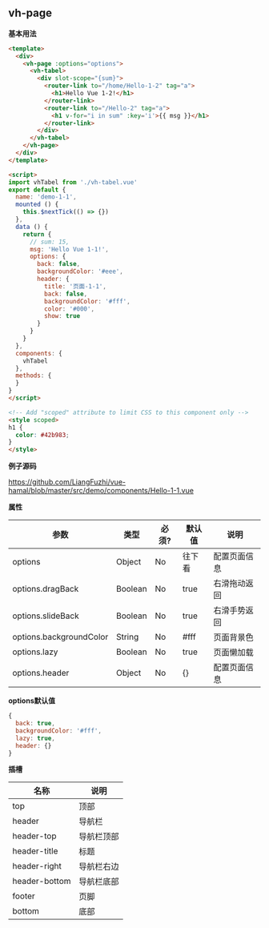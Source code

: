 ## vh-page

**基本用法**
``` html
<template>
  <div>
    <vh-page :options="options">
      <vh-tabel>
        <div slot-scope="{sum}">
          <router-link to="/home/Hello-1-2" tag="a">
            <h1>Hello Vue 1-2!</h1>
          </router-link>
          <router-link to="/Hello-2" tag="a">
            <h1 v-for="i in sum" :key='i'>{{ msg }}</h1>
          </router-link>
        </div>
      </vh-tabel>
    </vh-page>
  </div>
</template>

<script>
import vhTabel from './vh-tabel.vue'
export default {
  name: 'demo-1-1',
  mounted () {
    this.$nextTick(() => {})
  },
  data () {
    return {
      // sum: 15,
      msg: 'Hello Vue 1-1!',
      options: {
        back: false,
        backgroundColor: '#eee',
        header: {
          title: '页面-1-1',
          back: false,
          backgroundColor: '#fff',
          color: '#000',
          show: true
        }
      }
    }
  },
  components: {
    vhTabel
  },
  methods: {
  }
}
</script>

<!-- Add "scoped" attribute to limit CSS to this component only -->
<style scoped>
h1 {
  color: #42b983;
}
</style>
```
**例子源码**

https://github.com/LiangFuzhi/vue-hamal/blob/master/src/demo/components/Hello-1-1.vue

**属性**

| 参数       | 类型            | 必须?      | 默认值        | 说明                                                          |
| --------- | --------------- | --------- | ------------ | ------------------------------------------------------------ |
| options   | Object          | No        | 往下看 | 配置页面信息     |
| options.dragBack   | Boolean          | No        | true | 右滑拖动返回     |
| options.slideBack   | Boolean          | No        | true | 右滑手势返回     |
| options.backgroundColor   | String          | No        | #fff | 页面背景色     |
| options.lazy   | Boolean          | No        | true | 页面懒加载     |
| options.header   | Object          | No        | {} | 配置页面信息     |

**options默认值**
``` javascript
{
  back: true,
  backgroundColor: '#fff',
  lazy: true,
  header: {}
}
```

**插槽**

| 名称       | 说明            |
| --------- | --------------- |
| top       | 顶部          |
| header    | 导航栏          |
| header-top   | 导航栏顶部          |
| header-title   | 标题          |
| header-right   | 导航栏右边          |
| header-bottom   | 导航栏底部          |
| footer   | 页脚          |
| bottom   | 底部          |
